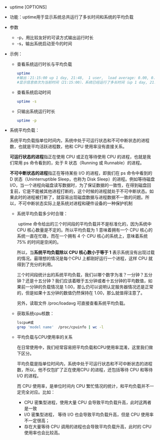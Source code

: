 - uptime [OPTIONS]

- 功能：uptime用于显示系统总共运行了多长时间和系统的平均负载

- 参数

  - -p，用比较友好的可读方式输出运行时长
  - -s，输出系统启动至今的时间

- 示例：

  - 查看系统运行时长与平均负载

    ```bash
    uptime
    #输出：21:15:00 up 1 day, 21:48,  1 user,  load average: 0.00, 0.03, 0.05
    #显示信息依次为当前时间（21:15:00）、系统已经运行了多长时间（up 1 day, 21:48，1天21小时48分钟）、目前有多少登录用户（1 user）、系统在过去的 1 分钟、5 分钟和 15 分钟内的平均负载（load average: 0.00, 0.03, 0.05）
    ```

  - 查看系统启动时间

    ```bash
    uptime -s
    ```

  - 只输出系统运行时长

    ```bash
    uptime -p
    ```

    

- 系统平均负载：

  ​	系统平均负载指单位时间内，系统中处于可运行状态和不可中断状态的进程数，也就是平均活跃进程数，他和 CPU 使用率没有直接关系。

  **可运行状态的进程**指正在使用 CPU 或正在等待使用 CPU 的进程，也就是我们常用 ps 命令看到的，处于 R 状态（Running 或 Runnable）的进程。

  **不可中断状态的进程**指正在等待某些 I/O 的进程，即我们在 ps 命令中看到的 D 状态（Uninterruptible Sleep，也称为 Disk Sleep）的进程。例如等待磁盘 I/O，当一个进程向磁盘读写数据时，为了保证数据的一致性，在得到磁盘回复前，它是不能被其他进程打断的，这个时候的进程就处于不可中断状态。如果此时的进程被打断了，就容易出现磁盘数据与进程数据不一致的问题。所以，不可中断状态实际上是系统对进程和硬件设备的一种保护机制

  - 系统平均负载多少时合理：

    ​	uptime 命令给出的三个时间段的平均负载并不是标准化的，因为系统中 CPU 核心数量是不定的。所以平均负载为 1 意味着拥有一个 CPU 核心的系统一直在忙碌，而在一个拥有 4 个 CPU 核心的系统上，意味着系统 75% 的时间是空闲的。

    所以，当**系统平均负载除以 CPU 核心数小于等于 1** 表示系统没有出现过载的情况。最理想的情况是每个CPU 上都刚好运行一个进程，这样 CPU 就得到了充分的利用。

    三个时间段统计出的系统平均负载，我们以哪个数字为准？一分钟？五分钟？还是十五分钟？我们应该着眼于五分钟或者十五分钟的平均数值，如果前一分钟的负载情况是 1.00，那么仍可以说明认定服务器情况还是正常的，但是如果十五分钟的数值仍然保持在 1.00，那么就值得注意了。

    另外，读取文件 /proc/loadavg 可直接查看系统平均负载。

  - 获取系统cpu核数：

    ```bash
    lscpu#或
    grep 'model name'  /proc/cpuinfo | wc -l
    ```

  - 平均负载与CPU使用率的关系

    ​	在日常使用中，我们经常容易把平均负载和CPU使用率混淆，这里我们做下区分。

    平均负载是指单位时间内，系统中处于可运行状态和不可中断状态的进程数，所以，他不仅包扩了正在使用CPU 的进程，还包括等待 CPU 和等待 I/O 的进程。

    而 CPU 使用率，是单位时间内 CPU 繁忙情况的统计，和平均负载并不一定完全对应。比如：

    - CPU 密集型进程，使用大量 CPU 会导致平均负载升高，此时这两者是一致
    - I/O 密集型进程， 等待 I/O 也会导致平均负载升高，但是 CPU 使用率不一定很高；
    - 存在大量等待 CPU 调用的进程也会导致平均负载升高，此时的 CPU 使用率也会比较高。
